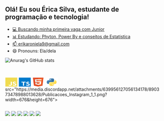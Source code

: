 ## Olá! Eu sou Érica Silva, estudante de programação e tecnologia!
<div align="180cm">
  <a href="https://github.com/EricaRSilva">
</div>

- 💻 Buscando minha primeira vaga com Junior
- 📊 Estudando: Phyton, Power By e conseitos de Estatistica
- 📫 erikaroniela9@gmail.com
- 😄 Pronouns: Ela/dela

![Anurag's GitHub stats](https://github-readme-stats.vercel.app/api?username=ericarsilva&show_icons=true&theme=dracula)
  
<div>
 <a href="https://www.instagram.com/erikinha._.silva/ " target="_blank"><img src-"https://img.shields.io/badge/Instagram-E4405F?style=for-the-badge&logo=instagram&logoColor=white" target="_blank"></a>
 <a href="https://www.linkedin.com/in/%C3%A9rica-silva-8a77a722a/" target="_blank"><img src-"https://img.shields.io/badge/LinkedIn-0077B5?style=for-the-badge&logo=linkedin&logoColor=white" target="_blank"></a>
</div>

  <div style="display: inline_block"><br>
  <img align="center" alt="Rafa-Js" height="30" width="40" src="https://raw.githubusercontent.com/devicons/devicon/master/icons/javascript/javascript-plain.svg">
  <img align="center" alt="Rafa-Ts" height="30" width="40" src="https://raw.githubusercontent.com/devicons/devicon/master/icons/typescript/typescript-plain.svg">
  <img align="center" alt="Rafa-HTML" height="30" width="40" src="https://raw.githubusercontent.com/devicons/devicon/master/icons/html5/html5-original.svg">
  <img align="center" alt="Rafa-Python" height="30" width="40" src="https://raw.githubusercontent.com/devicons/devicon/master/icons/python/python-original.svg">
  src="https://media.discordapp.net/attachments/639956127056134178/890373478988013628/Publicacoes_Instagram_1_1.png?width=676&height=676">
</div>
  
  ##
 
<div> 
  <a href="https://www.youtube.com/channel/UC_-uuuZbY0AAt9CViNzvc-Q" target="_blank"><img src="https://img.shields.io/badge/YouTube-FF0000?style=for-the-badge&logo=youtube&logoColor=white" target="_blank"></a>
  <a href="https://instagram.com/rafaballerini" target="_blank"><img src="https://img.shields.io/badge/-Instagram-%23E4405F?style=for-the-badge&logo=instagram&logoColor=white" target="_blank"></a>
 	<a href="https://www.twitch.tv/rafaballerinii" target="_blank"><img src="https://img.shields.io/badge/Twitch-9146FF?style=for-the-badge&logo=twitch&logoColor=white" target="_blank"></a>
 <a href="https://discord.gg/wagxzStdcR" target="_blank"><img src="https://img.shields.io/badge/Discord-7289DA?style=for-the-badge&logo=discord&logoColor=white" target="_blank"></a> 
  <a href = "mailto:contatorafaballerini@gmail.com"><img src="https://img.shields.io/badge/-Gmail-%23333?style=for-the-badge&logo=gmail&logoColor=white" target="_blank"></a>
  <a href="https://www.linkedin.com/in/rafaella-ballerini-45875016a" target="_blank"><img src="https://img.shields.io/badge/-LinkedIn-%230077B5?style=for-the-badge&logo=linkedin&logoColor=white" target="_blank"></a> 
  
</div>
